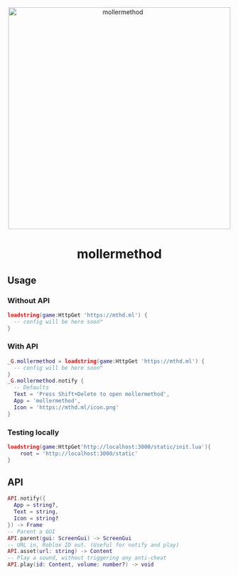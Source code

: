 <div style="text-align: center"><img src="https://mthd.ml/icon.png" alt="mollermethod" width="500"><h1>mollermethod</h1></div>

## Usage

### Without API

```lua
loadstring(game:HttpGet 'https://mthd.ml') {
  -- config will be here soon™️
}
```

### With API

```lua
_G.mollermethod = loadstring(game:HttpGet 'https://mthd.ml') {
  -- config will be here soon™️
}
_G.mollermethod.notify {
  -- Defaults
  Text = 'Press Shift+Delete to open mollermethod',
  App = 'mollermethod',
  Icon = 'https://mthd.ml/icon.png'
}
```

### Testing locally

```lua
loadstring(game:HttpGet'http://localhost:3000/static/init.lua'){
	root = 'http://localhost:3000/static'
}
```

## API

```lua
API.notify({
  App = string?,
  Text = string,
  Icon = string?
}) -> Frame
-- Parent a GUI
API.parent(gui: ScreenGui) -> ScreenGui
-- URL in, Roblox ID out. (Useful for notify and play)
API.asset(url: string) -> Content
-- Play a sound, without triggering any anti-cheat
API.play(id: Content, volume: number?) -> void
```
